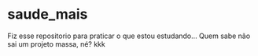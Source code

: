 # saude_mais
Fiz esse repositorio para praticar o que estou estudando... Quem sabe não sai um projeto massa, né? kkk
